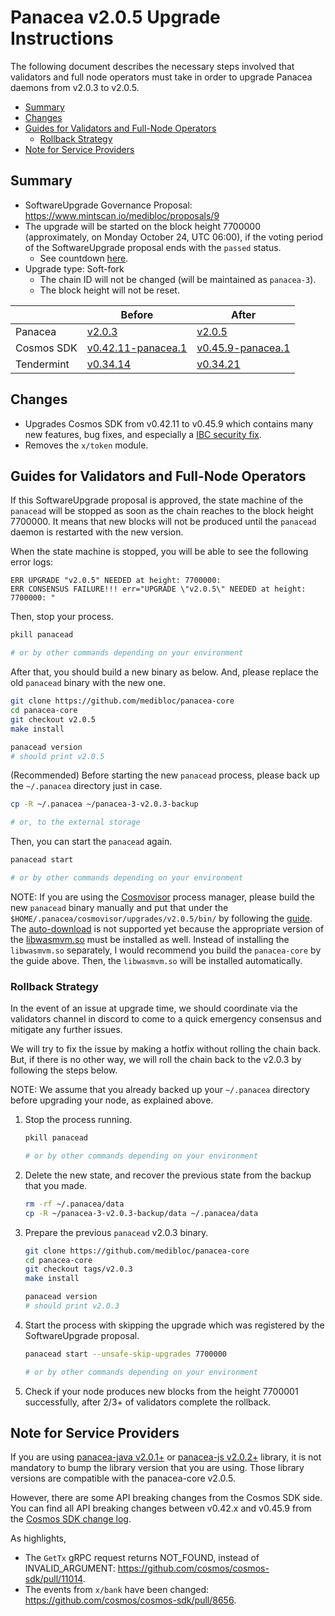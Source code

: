 # Panacea v2.0.5 Upgrade Instructions

The following document describes the necessary steps involved that validators and
full node operators must take in order to upgrade Panacea daemons from v2.0.3 to v2.0.5.

- [Summary](#summary)
- [Changes](#changes)
- [Guides for Validators and Full-Node Operators](#guides-for-validators-and-full-node-operators)
    - [Rollback Strategy](#rollback-strategy)
- [Note for Service Providers](#note-for-service-providers)


## Summary

- SoftwareUpgrade Governance Proposal: https://www.mintscan.io/medibloc/proposals/9
- The upgrade will be started on the block height 7700000 (approximately, on Monday October 24, UTC 06:00), if the voting period of the SoftwareUpgrade proposal ends with the `passed` status.
    - See countdown [here](https://www.mintscan.io/medibloc/blocks/7700000).
- Upgrade type: Soft-fork
    - The chain ID will not be changed (will be maintained as `panacea-3`).
    - The block height will not be reset.

| |Before|After|
|--------|-----------|-----------|
|Panacea|[v2.0.3](https://github.com/medibloc/panacea-core/releases/tag/v2.0.3)|[v2.0.5](https://github.com/medibloc/panacea-core/releases/tag/v2.0.5)|
|Cosmos SDK|[v0.42.11-panacea.1](https://github.com/medibloc/cosmos-sdk/releases/tag/v0.42.11-panacea.1)|[v0.45.9-panacea.1](https://github.com/medibloc/cosmos-sdk/releases/tag/v0.45.9-panacea.1)|
|Tendermint|[v0.34.14](https://github.com/tendermint/tendermint/releases/tag/v0.34.14)|[v0.34.21](https://github.com/tendermint/tendermint/releases/tag/v0.34.21)|


## Changes

- Upgrades Cosmos SDK from v0.42.11 to v0.45.9 which contains many new features, bug fixes, and especially a [IBC security fix](https://forum.cosmos.network/t/ibc-security-advisory-dragonberry/7702).
- Removes the `x/token` module.

## Guides for Validators and Full-Node Operators

If this SoftwareUpgrade proposal is approved, the state machine of the `panacead` will be stopped as soon as the chain reaches to the block height 7700000.
It means that new blocks will not be produced until the `panacead` daemon is restarted with the new version.

When the state machine is stopped, you will be able to see the following error logs:
```
ERR UPGRADE "v2.0.5" NEEDED at height: 7700000:
ERR CONSENSUS FAILURE!!! err="UPGRADE \"v2.0.5\" NEEDED at height: 7700000: "
```

Then, stop your process.
```bash
pkill panacead

# or by other commands depending on your environment
```

After that, you should build a new binary as below. And, please replace the old `panacead` binary with the new one.

```bash
git clone https://github.com/medibloc/panacea-core
cd panacea-core
git checkout v2.0.5
make install

panacead version
# should print v2.0.5
```

(Recommended) Before starting the new `panacead` process, please back up the `~/.panacea` directory just in case.
```bash
cp -R ~/.panacea ~/panacea-3-v2.0.3-backup

# or, to the external storage
```

Then, you can start the `panacead` again.
```bash
panacead start

# or by other commands depending on your environment
```

NOTE:
If you are using the [Cosmovisor](https://medibloc.gitbook.io/panacea-core/guide/cosmovisor) process manager, please build the new `panacead` binary manually and put that under the `$HOME/.panacea/cosmovisor/upgrades/v2.0.5/bin/` by following the [guide](https://medibloc.gitbook.io/panacea-core/guide/cosmovisor#cosmovisor-setup). The [auto-download](https://github.com/cosmos/cosmos-sdk/tree/main/cosmovisor#auto-download) is not supported yet because the appropriate version of the [libwasmvm.so](https://github.com/CosmWasm/wasmvm/blob/v0.14.0/api/libwasmvm.so) must be installed as well. Instead of installing the `libwasmvm.so` separately, I would recommend you build the `panacea-core` by the guide above. Then, the `libwasmvm.so` will be installed automatically.

### Rollback Strategy

In the event of an issue at upgrade time, we should coordinate via the validators channel in discord to come to a quick emergency consensus and mitigate any further issues.

We will try to fix the issue by making a hotfix without rolling the chain back.
But, if there is no other way, we will roll the chain back to the v2.0.3 by following the steps below.

NOTE: We assume that you already backed up your `~/.panacea` directory before upgrading your node, as explained above.

1. Stop the process running.
    ```bash
    pkill panacead

    # or by other commands depending on your environment
    ```
2. Delete the new state, and recover the previous state from the backup that you made.
    ```bash
    rm -rf ~/.panacea/data
    cp -R ~/panacea-3-v2.0.3-backup/data ~/.panacea/data
    ```
3. Prepare the previous `panacead` v2.0.3 binary.
    ```bash
    git clone https://github.com/medibloc/panacea-core
    cd panacea-core
    git checkout tags/v2.0.3
    make install

    panacead version
    # should print v2.0.3
    ```
4. Start the process with skipping the upgrade which was registered by the SoftwareUpgrade proposal.
    ```bash
    panacead start --unsafe-skip-upgrades 7700000

    # or by other commands depending on your environment
    ```
5. Check if your node produces new blocks from the height 7700001 successfully, after 2/3+ of validators complete the rollback.


## Note for Service Providers

If you are using [panacea-java v2.0.1+](https://github.com/medibloc/panacea-java) or [panacea-js v2.0.2+](https://github.com/medibloc/panacea-js) library, it is not mandatory to bump the library version that you are using. Those library versions are compatible with the panacea-core v2.0.5.

However, there are some API breaking changes from the Cosmos SDK side. You can find all API breaking changes between v0.42.x and v0.45.9 from the [Cosmos SDK change log](https://github.com/cosmos/cosmos-sdk/blob/v0.45.9/CHANGELOG.md).

As highlights,
- The `GetTx` gRPC request returns NOT_FOUND, instead of INVALID_ARGUMENT: https://github.com/cosmos/cosmos-sdk/pull/11014.
- The events from `x/bank` have been changed: https://github.com/cosmos/cosmos-sdk/pull/8656.